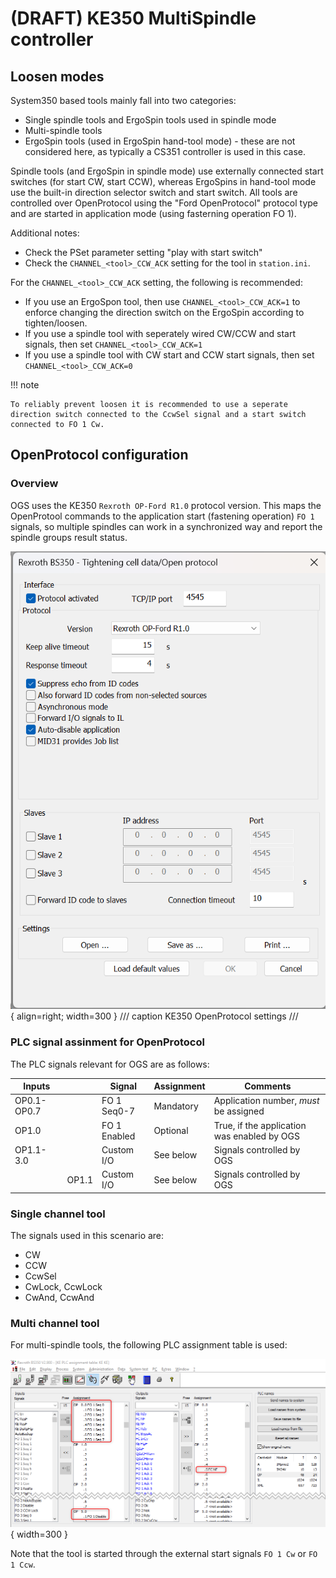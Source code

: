

# (DRAFT) KE350 MultiSpindle controller

## Loosen modes

System350 based tools mainly fall into two categories:

- Single spindle tools and ErgoSpin tools used in spindle mode
- Multi-spindle tools
- ErgoSpin tools (used in ErgoSpin hand-tool mode) - these are not considered here, as typically a CS351 controller is used in this case.

Spindle tools (and ErgoSpin in spindle mode) use externally connected start switches (for start CW, start CCW), whereas ErgoSpins in hand-tool mode use the built-in direction selector switch and start switch. All tools are controlled over OpenProtocol using the "Ford OpenProtocol" protocol type and are started in application mode (using fasterning operation FO 1).

Additional notes:

- Check the PSet parameter setting "play with start switch"
- Check the `CHANNEL_<tool>_CCW_ACK` setting for the tool in `station.ini`.

For the `CHANNEL_<tool>_CCW_ACK` setting, the following is recommended:

- If you use an ErgoSpon tool, then use `CHANNEL_<tool>_CCW_ACK=1` to enforce changing the direction switch on the ErgoSpin according to tighten/loosen.
- If you use a spindle tool with seperately wired CW/CCW and start signals, then set `CHANNEL_<tool>_CCW_ACK=1`
- If you use a spindle tool with CW start and CCW start signals, then set `CHANNEL_<tool>_CCW_ACK=0`

!!! note

    To reliably prevent loosen it is recommended to use a seperate direction switch connected to the CcwSel signal and a start switch connected to FO 1 Cw.

## OpenProtocol configuration

### Overview

OGS uses the KE350 `Rexroth OP-Ford R1.0` protocol version. This maps the
OpenProtool commands to the application start (fastening operation) `FO 1` signals, so multiple spindles can work in a synchronized way and report the
spindle groups result status. 

![KE350 OpenProtocol settings](resources/ke350-openprotocol-settings.png){ align=right; width=300 }
/// caption
KE350 OpenProtocol settings
///

### PLC signal assinment for OpenProtocol

The PLC signals relevant for OGS are as follows:

| Inputs        |   | Signal        | Assignment | Comments |
| ---           | - | ----          | ----      | ---- |
| OP0.1-OP0.7   |   | FO 1 Seq0-7   | Mandatory | Application number, *must* be assigned |
| OP1.0         |   | FO 1 Enabled  | Optional  | True, if the application was enabled by OGS |
| OP1.1-3.0     |   | Custom I/O    | See below | Signals controlled by OGS |  |
|       | OP1.1 | Custom I/O    | See below | Signals controlled by OGS |  |



### Single channel tool

The signals used in this scenario are:

- CW
- CCW
- CcwSel
- CwLock, CcwLock
- CwAnd, CcwAnd

### Multi channel tool

For multi-spindle tools, the following PLC assignment table is used:

![KE350 PLC assignment table](resources/ke350-openprotocol-plc-table.png){ width=300 }

Note that the tool is started through the external start signals `FO 1 Cw` or `FO 1 Ccw`. 
